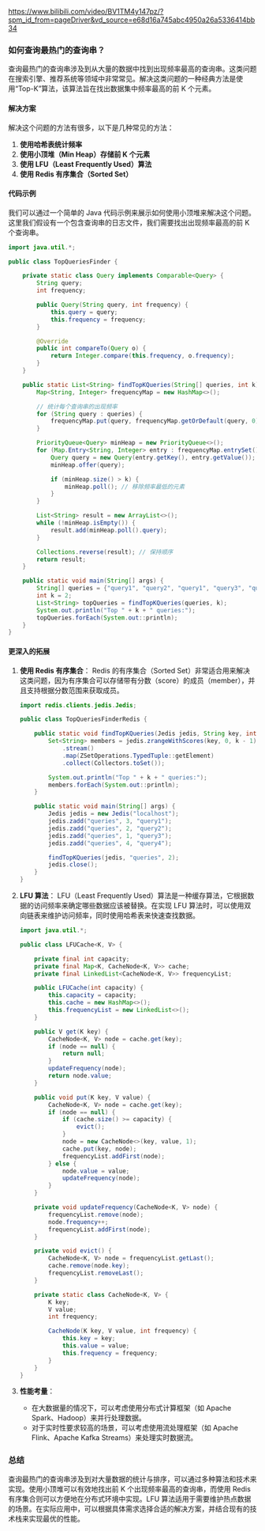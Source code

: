 https://www.bilibili.com/video/BV1TM4y147pz/?spm_id_from=pageDriver&vd_source=e68d16a745abc4950a26a5336414bb34

### 如何查询最热门的查询串？

查询最热门的查询串涉及到从大量的数据中找到出现频率最高的查询串。这类问题在搜索引擎、推荐系统等领域中非常常见。解决这类问题的一种经典方法是使用“Top-K”算法，该算法旨在找出数据集中频率最高的前 K 个元素。

#### 解决方案

解决这个问题的方法有很多，以下是几种常见的方法：

1. **使用哈希表统计频率**
2. **使用小顶堆（Min Heap）存储前 K 个元素**
3. **使用 LFU（Least Frequently Used）算法**
4. **使用 Redis 有序集合（Sorted Set）**

#### 代码示例

我们可以通过一个简单的 Java 代码示例来展示如何使用小顶堆来解决这个问题。这里我们假设有一个包含查询串的日志文件，我们需要找出出现频率最高的前 K 个查询串。

```java
import java.util.*;

public class TopQueriesFinder {

    private static class Query implements Comparable<Query> {
        String query;
        int frequency;

        public Query(String query, int frequency) {
            this.query = query;
            this.frequency = frequency;
        }

        @Override
        public int compareTo(Query o) {
            return Integer.compare(this.frequency, o.frequency);
        }
    }

    public static List<String> findTopKQueries(String[] queries, int k) {
        Map<String, Integer> frequencyMap = new HashMap<>();

        // 统计每个查询串的出现频率
        for (String query : queries) {
            frequencyMap.put(query, frequencyMap.getOrDefault(query, 0) + 1);
        }

        PriorityQueue<Query> minHeap = new PriorityQueue<>();
        for (Map.Entry<String, Integer> entry : frequencyMap.entrySet()) {
            Query query = new Query(entry.getKey(), entry.getValue());
            minHeap.offer(query);

            if (minHeap.size() > k) {
                minHeap.poll(); // 移除频率最低的元素
            }
        }

        List<String> result = new ArrayList<>();
        while (!minHeap.isEmpty()) {
            result.add(minHeap.poll().query);
        }

        Collections.reverse(result); // 保持顺序
        return result;
    }

    public static void main(String[] args) {
        String[] queries = {"query1", "query2", "query1", "query3", "query2", "query1"};
        int k = 2;
        List<String> topQueries = findTopKQueries(queries, k);
        System.out.println("Top " + k + " queries:");
        topQueries.forEach(System.out::println);
    }
}
```

#### 更深入的拓展

1. **使用 Redis 有序集合**：
   Redis 的有序集合（Sorted Set）非常适合用来解决这类问题，因为有序集合可以存储带有分数（score）的成员（member），并且支持根据分数范围来获取成员。

   ```java
   import redis.clients.jedis.Jedis;

   public class TopQueriesFinderRedis {

       public static void findTopKQueries(Jedis jedis, String key, int k) {
           Set<String> members = jedis.zrangeWithScores(key, 0, k - 1)
               .stream()
               .map(ZSetOperations.TypedTuple::getElement)
               .collect(Collectors.toSet());

           System.out.println("Top " + k + " queries:");
           members.forEach(System.out::println);
       }

       public static void main(String[] args) {
           Jedis jedis = new Jedis("localhost");
           jedis.zadd("queries", 3, "query1");
           jedis.zadd("queries", 2, "query2");
           jedis.zadd("queries", 1, "query3");
           jedis.zadd("queries", 4, "query4");

           findTopKQueries(jedis, "queries", 2);
           jedis.close();
       }
   }
   ```

2. **LFU 算法**：
   LFU（Least Frequently Used）算法是一种缓存算法，它根据数据的访问频率来确定哪些数据应该被替换。在实现 LFU 算法时，可以使用双向链表来维护访问频率，同时使用哈希表来快速查找数据。

   ```java
   import java.util.*;

   public class LFUCache<K, V> {

       private final int capacity;
       private final Map<K, CacheNode<K, V>> cache;
       private final LinkedList<CacheNode<K, V>> frequencyList;

       public LFUCache(int capacity) {
           this.capacity = capacity;
           this.cache = new HashMap<>();
           this.frequencyList = new LinkedList<>();
       }

       public V get(K key) {
           CacheNode<K, V> node = cache.get(key);
           if (node == null) {
               return null;
           }
           updateFrequency(node);
           return node.value;
       }

       public void put(K key, V value) {
           CacheNode<K, V> node = cache.get(key);
           if (node == null) {
               if (cache.size() >= capacity) {
                   evict();
               }
               node = new CacheNode<>(key, value, 1);
               cache.put(key, node);
               frequencyList.addFirst(node);
           } else {
               node.value = value;
               updateFrequency(node);
           }
       }

       private void updateFrequency(CacheNode<K, V> node) {
           frequencyList.remove(node);
           node.frequency++;
           frequencyList.addFirst(node);
       }

       private void evict() {
           CacheNode<K, V> node = frequencyList.getLast();
           cache.remove(node.key);
           frequencyList.removeLast();
       }

       private static class CacheNode<K, V> {
           K key;
           V value;
           int frequency;

           CacheNode(K key, V value, int frequency) {
               this.key = key;
               this.value = value;
               this.frequency = frequency;
           }
       }
   }
   ```

3. **性能考量**：
   - 在大数据量的情况下，可以考虑使用分布式计算框架（如 Apache Spark、Hadoop）来并行处理数据。
   - 对于实时性要求较高的场景，可以考虑使用流处理框架（如 Apache Flink、Apache Kafka Streams）来处理实时数据流。

### 总结

查询最热门的查询串涉及到对大量数据的统计与排序，可以通过多种算法和技术来实现。使用小顶堆可以有效地找出前 K 个出现频率最高的查询串，而使用 Redis 有序集合则可以方便地在分布式环境中实现。LFU 算法适用于需要维护热点数据的场景。在实际应用中，可以根据具体需求选择合适的解决方案，并结合现有的技术栈来实现最优的性能。
